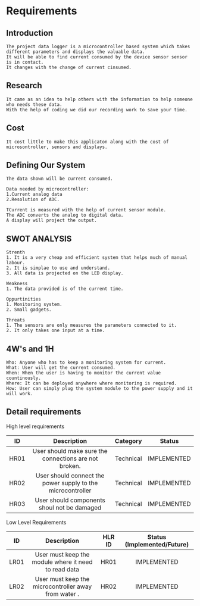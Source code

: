 # Requirements
## Introduction
    The project data logger is a microcontroller based system which takes different parameters and displays the valuable data.
    It will be able to find current consumed by the device sensor sensor is in contact. 
    It changes with the change of current cinsumed.
    
## Research
    It came as an idea to help others with the information to help someone who needs these data.
    With the help of coding we did our recording work to save your time.
    
## Cost
    It cost little to make this applicaton along with the cost of microsontroller, sensors and displays.
    
## Defining Our System
    The data shown will be current consumed.
    
    Data needed by microcontroller:
    1.Current analog data
    2.Resolution of ADC.
    
    TCurrent is measured with the help of current sensor module. 
    The ADC converts the analog to digital data.
    A display will project the output.
    
## SWOT ANALYSIS
    Strenth
    1. It is a very cheap and efficient system that helps much of manual labour.
    2. It is simplae to use and understand.
    3. All data is projected on the LED display.
    
    Weakness
    1. The data provided is of the current time.
    
    Oppurtinities
    1. Monitoring system.
    2. Small gadgets.
    
    Threats
    1. The sensors are only measures the parameters connected to it.
    2. It only takes one input at a time.

## 4W's and 1H
    Who: Anyone who has to keep a monitoring system for current.
    What: User will get the current consumed.
    When: When the user is having to monitor the current value countinously.
    Where: It can be deployed anywhere where monitoring is required.
    How: User can simply plug the system module to the power supply and it will work.

## Detail requirements

High level requirements

|**ID**|**Description**|**Category**|**Status**|
| :-: | :-: | :-: | :-: |
|HR01|User should make sure the connections are not broken.|Technical|IMPLEMENTED|
|HR02|User should connect the power supply to the microcontroller |Technical|IMPLEMENTED|
|HR03|User should components shoul not be damaged|Technical|IMPLEMENTED|

Low Level Requirements

|**ID**|**Description**|**HLR ID**|**Status (Implemented/Future)**|
| :-: | :-: | :-: | :-: |
|LR01|User must keep the module where it need to read data|HR01|IMPLEMENTED|
|LR02|User must keep the microcontroller away from water .|HR02|IMPLEMENTED|
